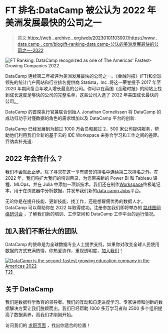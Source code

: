 # FT 排名:DataCamp 被公认为 2022 年美洲发展最快的公司之一

> 原文:[https://web . archive . org/web/20230101103007/https://www . data camp . com/blog/ft-ranking-data camp-公认的美洲发展最快的公司之一-2022](https://web.archive.org/web/20230101103007/https://www.datacamp.com/blog/ft-ranking-datacamp-recognized-as-one-of-the-americas-fastest-growing-companies-2022)

![FT Ranking: DataCamp recognized as one of The Americas’ Fastest-Growing Companies 2022](../Images/cf7ea6eaa2e44a2bfc546a6e0612d2cc.png)

DataCamp 连续第二年被评为美洲发展最快的公司之一。《金融时报》(FT)和全球领先的统计门户网站和行业排名提供商 Statista，Inc .将这一荣誉授予 2017 年至 2020 年期间复合年收入增长最高的公司。你可以在英国《金融时报》的网站上找到成长速度足够快的公司的完整名单，这些公司入选了 2022 年美国成长最快的公司[。](https://web.archive.org/web/20221212135820/https://www.ft.com/content/6ee8f978-a2e0-4644-b7c7-0718a334adb7#:~:text=FT%20The%20Americas%E2%80%99%20Fastest%20Growing%20Companies%202022)

DataCamp 的首席执行官兼联合创始人 Jonathan Cornelissen 将 DataCamp 的成功归功于对懂数据的角色的需求增加以及 DataCamp 平台的创新:

DataCamp 已经发展到为超过 1000 万会员和超过 2，500 家公司提供服务，帮助他们利用我们全新的基于云的 IDE Workspace 来弥合学习和工作之间的差距。乔纳森补充道:

## 2022 年会有什么？

我们不会就此止步。除了寻求在这一享有盛誉的排名中连续第三次排名之外，在 2022 年，我们将扩大我们的培训目录，为您带来新的 Power BI 和 Tableau 课程、MLOps，并在 Julia 中添加一项新技术。我们还在制作[Workspace](https://web.archive.org/web/20221212135820/https://www.datacamp.com/workspace)终极笔记本，用于在浏览器中分析数据，并发布我们新的[data camp Jobs](https://web.archive.org/web/20221212135820/https://www.datacamp.com/talent)平台。

无论你是在提升技能、更新技能、找工作，还是想雇佣优秀的数据人才。DataCamp 可以帮助你在 2022 年取得成功。注册参加我们即将举办的 [路线图网络研讨会](https://web.archive.org/web/20221212135820/https://www.datacamp.com/webinars) ，了解我们新的培训、工作空间和 DataCamp 工作平台的运行情况。

## 加入我们不断壮大的团队

DataCamp 的使命是为全球数据专业人士提供支持。如果你对改变全球人民使用数据的方式充满热情，你热爱协作，重视透明度，[加入我们](https://web.archive.org/web/20221212135820/https://www.datacamp.com/careers)！

[![DataCamp is the second-fastest growing education company in the Americas 2022](../Images/9a4f9bf276b61d89c957329ac2fa8e84.png)T2】](https://web.archive.org/web/20221212135820/https://www.datacamp.com/careers)

## 关于 DataCamp

我们是数据科学教育的领导者。我们的互动和自定进度学习、专家讲师和创新的数据解决方案让我们脱颖而出。我们已经帮助 1000 多万学习者和 2500 多个组织提高了数据素养，而我们才刚刚开始。

访问我们的 [求职页面](https://web.archive.org/web/20221212135820/https://www.datacamp.com/careers) ，找出你适合的位置！